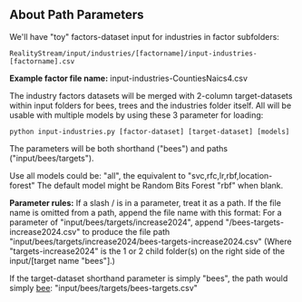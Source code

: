 ## About Path Parameters

We'll have "toy" factors-dataset input for industries in factor subfolders:

	RealityStream/input/industries/[factorname]/input-industries-[factorname].csv

**Example factor file name:** input-industries-CountiesNaics4.csv

The industry factors datasets will be merged with 2-column target-datasets within input folders for bees, trees and the industries folder itself. All will be usable with multiple models by using these 3 parameter for loading:

	python input-industries.py [factor-dataset] [target-dataset] [models]

The parameters will be both shorthand ("bees") and paths ("input/bees/targets").

Use all models could be: "all", the equivalent to "svc,rfc,lr,rbf,location-forest"
The default model might be Random Bits Forest "rbf" when blank.

**Parameter rules:**
If a slash / is in a parameter, treat it as a path.
If the file name is omitted from a path, append the file name with this format:
For a parameter of "input/bees/targets/increase2024", append "/bees-targets-increase2024.csv"
to produce the file path "input/bees/targets/increase2024/bees-targets-increase2024.csv"
(Where "targets-increase2024" is the 1 or 2 child folder(s) on the right side of the input/[target name "bees"].)

If the target-dataset shorthand parameter is simply "bees", the path would simply [bee](https://model.earth/replicate/): "input/bees/targets/bees-targets.csv"